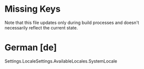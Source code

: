 # Missing Keys
Note that this file updates only during build processes and doesn't necessarily reflect the current state.

# German [de]
Settings.LocaleSettings.AvailableLocales.SystemLocale  

